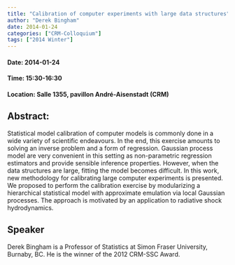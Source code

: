 ```yaml
---
title: "Calibration of computer experiments with large data structures"
author: "Derek Bingham"
date: 2014-01-24
categories: ["CRM-Colloquium"]
tags: ["2014 Winter"]
---
```


#### Date: 2014-01-24
#### Time: 15:30-16:30
#### Location: Salle 1355, pavillon André-Aisenstadt (CRM)

## Abstract:

	
Statistical model calibration of computer models is commonly done in a wide variety of scientific endeavours. In the end, this exercise amounts to solving an inverse problem and a form of regression.  Gaussian process model are very convenient in this setting as non-parametric regression estimators and provide sensible inference properties.  However, when the data structures are large, fitting the model becomes difficult.  In this work, new methodology for calibrating large computer experiments is presented. We proposed to perform the calibration exercise by modularizing a hierarchical statistical model with approximate emulation via local Gaussian processes.  The approach is motivated by an application to radiative shock hydrodynamics.



## Speaker

Derek Bingham is a Professor of Statistics at Simon Fraser University, Burnaby, BC. He is the winner of the 2012 CRM-SSC Award.


